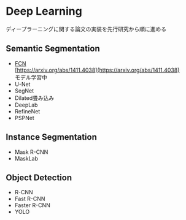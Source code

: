 # Deep Learning
ディープラーニングに関する論文の実装を先行研究から順に進める
## Semantic Segmentation

- [FCN](https://github.com/muramasa8191/FCN/)  
[https://arxiv.org/abs/1411.4038](https://arxiv.org/abs/1411.4038)    
モデル学習中
- U-Net
- SegNet
- Dilated畳み込み
- DeepLab
- RefineNet
- PSPNet

## Instance Segmentation
- Mask R-CNN
- MaskLab

## Object Detection
- R-CNN
- Fast R-CNN
- Faster R-CNN
- YOLO
